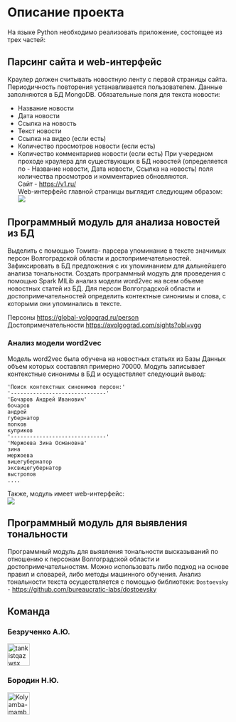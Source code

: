 # Описание проекта
На языке Python необходимо реализовать приложение, состоящее из трех частей:
## Парсинг сайта и web-интерфейс
Краулер должен считывать новостную ленту с первой страницы сайта. Периодичность повторения устанавливается пользователем. Данные заполняются в БД MongoDB. Обязательные поля для текста новости:
* Название новости
* Дата новости
* Ссылка на новость
* Текст новости
* Ссылка на видео (если есть)
* Количество просмотров новости (если есть)
* Количество комментариев новости (если есть)
При учередном проходе краулера для существующих в БД новостей (определяется по - Название новости, Дата новости, Ссылка на новость) поля количества просмотров и комментариев обновляются. \
Сайт - https://v1.ru/ \
Web-интерфейс главной страницы выглядит следующим образом: \
![](https://b.radikal.ru/b34/2006/ee/b839e118686d.png)
## Программный модуль для анализа новостей из БД
Выделить с помощью Томита- парсера упоминание в тексте значимых персон Волгоградской области и достопримечательностей. Зафиксировать в БД предложения с их упоминанием для дальнейшего анализа тональности. Создать программный модуль для проведения с помощью Spark MlLib анализ модели word2vec на всем объеме новостных статей из БД. Для персон Волгоградской области и достопримечательностей определить контектные синонимы и слова, с которыми они упоминались в тексте.

Персоны https://global-volgograd.ru/person \
Достопримечательности https://avolgograd.com/sights?obl=vgg

### Анализ модели word2vec
Модель word2vec была обучена на новостных статьях из Базы Данных объем которых составлял примерно 70000. 
Модуль записывает контекстные синонимы в БД и осуществляет следующий вывод: 
```
'Поиск контекстных синонимов персон:'
'------------------------------'
'Бочаров Андрей Иванович'
бочаров
андрей
губернатор
попков
куприков
'------------------------------'
'Мержоева Зина Османовна'
зина
мержоева
вицегубернатор
эксвицегубернатор
выстропов
....
```
Также, модуль имеет web-интерфейс: \
![](https://c.radikal.ru/c06/2006/5d/4fd8ba52615e.png)
## Программный модуль для выявления тональности
Программный модуль для выявления тональности высказываний по отношению к персонам Волгоградской области и достопримечательностям. 
Можно использовать либо подход на основе правил и словарей, либо методы машинного обучения.
Анализ тональности текста осуществляется с помощью библиотеки: `Dostoevsky` - https://github.com/bureaucratic-labs/dostoevsky

## Команда
### Безрученко А.Ю.
<a href="https://github.com/tankistqazwsx"><img src="https://avatars0.githubusercontent.com/u/10173245?s=460&v=4" alt="tankistqazwsx" width="50" height="50"> </a>
### Бородин Н.Ю.
<a href="https://github.com/Kolyamba-mamba"><img src="https://avatars0.githubusercontent.com/u/36818700?s=460&v=4" alt="Kolyamba-mamba" width="50" height="50"> </a>
